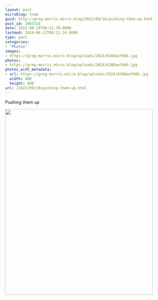 ```yaml
---
layout: post
microblog: true
guid: http://greg-morris.micro.blog/2022/09/18/pushing-them-up.html
post_id: 3987318
date: 2022-09-18T08:51:39-0000
lastmod: 2024-04-12T08:21:34-0000
type: post
categories:
- "Photos"
images:
- https://greg-morris.micro.blog/uploads/2024/6388aef60b.jpg
photos:
- https://greg-morris.micro.blog/uploads/2024/6388aef60b.jpg
photos_with_metadata:
- url: https://greg-morris.micro.blog/uploads/2024/6388aef60b.jpg
  width: 480
  height: 600
url: /2022/09/18/pushing-them-up.html
---
```


<p>Pushing them up</p><p><img src="uploads/2024/6388aef60b.jpg" alt="" width="480" height="600" /></p>
